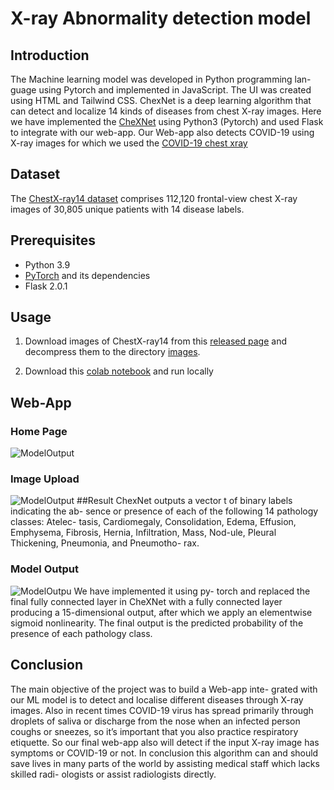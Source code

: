 # X-ray Abnormality detection model
## Introduction 
The Machine learning model was developed in Python programming lan- guage using Pytorch and implemented in JavaScript. 
The UI was created using HTML and Tailwind CSS. ChexNet is a deep learning algorithm that can detect and localize 14 kinds of diseases from chest X-ray images. 
Here we have implemented the [CheXNet](https://stanfordmlgroup.github.io/projects/chexnet/) using Python3 (Pytorch) and used Flask to integrate with our web-app.
Our Web-app also detects COVID-19 using X-ray images for which we used the [COVID-19 chest xray](https://www.kaggle.com/bachrr/covid-chest-xray)



## Dataset

The [ChestX-ray14 dataset](https://www.kaggle.com/nih-chest-xrays/datae) comprises 112,120 frontal-view chest X-ray images of 30,805 unique patients with 14 disease labels. 

## Prerequisites

- Python 3.9
- [PyTorch](http://pytorch.org/) and its dependencies
- Flask 2.0.1

## Usage

1. Download images of ChestX-ray14 from this [released page](https://nihcc.app.box.com/v/ChestXray-NIHCC) and decompress them to the directory [images](./ChestX-ray14/images).

2. Download this [colab notebook](https://github.com/ravijyoti3/mini-project/blob/main/web_mini_project.ipynb) and run locally 

## Web-App

### Home Page 
![ModelOutput](https://github.com/ravijyoti3/mini-project/blob/main/Images/homepage.jpeg)

### Image Upload
![ModelOutput](https://github.com/ravijyoti3/mini-project/blob/main/Images/upload.jpeg)
##Result
ChexNet outputs a vector t of binary labels indicating the ab- sence or presence of each of the following 14 pathology classes: Atelec- tasis, Cardiomegaly, Consolidation, Edema, Effusion, Emphysema, Fibrosis, Hernia, Infiltration, Mass, Nod-ule, Pleural Thickening, Pneumonia, and Pneumotho- rax. 

### Model Output 
![ModelOutpu](https://github.com/ravijyoti3/mini-project/blob/main/Images/Model%20output.png)
We have implemented it using py- torch and replaced the final fully connected layer in CheXNet with a fully connected layer producing a 15-dimensional output, after which we apply an elementwise sigmoid nonlinearity. The final output is the predicted probability of the presence of each pathology class.

## Conclusion 

The main objective of the project was to build a Web-app inte- grated with our ML model is to detect and localise different diseases through X-ray images.
Also in recent times COVID-19 virus has spread primarily through droplets of saliva or discharge from the nose when an infected person coughs or sneezes, so it’s important that you also practice respiratory etiquette. So our final web-app also will detect if the input X-ray image has symptoms or COVID-19 or not.
In conclusion this algorithm can and should save lives in many parts of the world by assisting medical staff which lacks skilled radi- ologists or assist radiologists directly.

